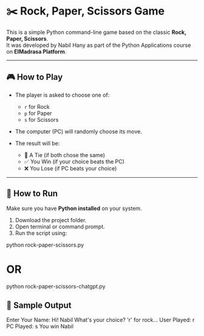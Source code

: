 ﻿# ✂️ Rock, Paper, Scissors Game

This is a simple Python command-line game based on the classic **Rock, Paper, Scissors**.  
It was developed by Nabil Hany as part of the Python Applications course on **ElMadrasa Platform**.

---

## 🎮 How to Play

- The player is asked to choose one of:
  - `r` for Rock
  - `p` for Paper
  - `s` for Scissors

- The computer (PC) will randomly choose its move.
- The result will be:
  - 🤝 A Tie (if both chose the same)
  - ✅ You Win (if your choice beats the PC)
  - ❌ You Lose (if PC beats your choice)

---

## 📂 How to Run

Make sure you have **Python installed** on your system.

1. Download the project folder.
2. Open terminal or command prompt.
3. Run the script using:

python rock-paper-scissors.py
# OR
python rock-paper-scissors-chatgpt.py

## 📸 Sample Output

Enter Your Name:
Hi! Nabil
What's your choice? 'r' for rock...
User Played: r
PC Played: s
You win Nabil
